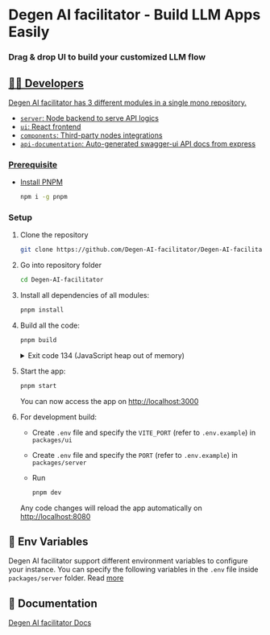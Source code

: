 <!-- markdownlint-disable MD030 -->

# Degen AI facilitator - Build LLM Apps Easily

<h3>Drag & drop UI to build your customized LLM flow</h3>
<a href="https://github.com/Degen-AI-facilitator/DEGEN">

## 👨‍💻 Developers

Degen AI facilitator has 3 different modules in a single mono repository.

-   `server`: Node backend to serve API logics
-   `ui`: React frontend
-   `components`: Third-party nodes integrations
-   `api-documentation`: Auto-generated swagger-ui API docs from express

### Prerequisite

-   Install [PNPM](https://pnpm.io/installation)
    ```bash
    npm i -g pnpm
    ```

### Setup

1.  Clone the repository

    ```bash
    git clone https://github.com/Degen-AI-facilitator/Degen-AI-facilitator.git
    ```

2.  Go into repository folder

    ```bash
    cd Degen-AI-facilitator
    ```

3.  Install all dependencies of all modules:

    ```bash
    pnpm install
    ```

4.  Build all the code:

    ```bash
    pnpm build
    ```

    <details>
    <summary>Exit code 134 (JavaScript heap out of memory)</summary>  
      If you get this error when running the above `build` script, try increasing the Node.js heap size and run the script again:

        export NODE_OPTIONS="--max-old-space-size=4096"
        pnpm build

    </details>

5.  Start the app:

    ```bash
    pnpm start
    ```

    You can now access the app on [http://localhost:3000](http://localhost:3000)

6.  For development build:

    -   Create `.env` file and specify the `VITE_PORT` (refer to `.env.example`) in `packages/ui`
    -   Create `.env` file and specify the `PORT` (refer to `.env.example`) in `packages/server`
    -   Run

        ```bash
        pnpm dev
        ```

    Any code changes will reload the app automatically on [http://localhost:8080](http://localhost:8080)

## 🌱 Env Variables

Degen AI facilitator support different environment variables to configure your instance. You can specify the following variables in the `.env` file inside `packages/server` folder. Read [more](https://github.com/Degen-AI-facilitator/Degen-AI-facilitator/blob/main/CONTRIBUTING.md#-env-variables)

## 📖 Documentation

[Degen AI facilitator Docs](https://docs.degenaifacilitator.site/)
